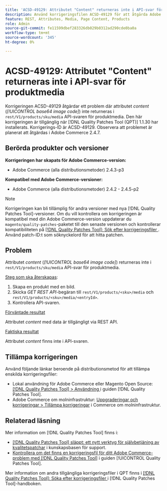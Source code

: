 ```yaml
---
title: 'ACSD-49129: Attributet "Content" returneras inte i API-svar för produktmedia'
description: Använd korrigeringsfilen ACSD-49129 för att åtgärda Adobe Commerce-problemet där attributet *content* (*base64-bildkod*) inte returneras i programmeringsgränssnittssvaren för "rest/V1/products/sku/media".
feature: REST, Attributes, Media, Page Content, Products
role: Admin
source-git-commit: fe11599dbef283326db029b0312ad290cde0ba0a
workflow-type: tm+mt
source-wordcount: '345'
ht-degree: 0%

---
```


# ACSD-49129: Attributet &quot;Content&quot; returneras inte i API-svar för produktmedia

Korrigeringen ACSD-49129 åtgärdar ett problem där attributet *content* (*[!UICONTROL base64 image code]*) inte returneras i `rest/V1/products/sku/media` API-svaren för produktmedia. Den här korrigeringen är tillgänglig när [!DNL Quality Patches Tool (QPT)] 1.1.30 har installerats. Korrigerings-ID är ACSD-49129. Observera att problemet är planerat att åtgärdas i Adobe Commerce 2.4.7.

## Berörda produkter och versioner

**Korrigeringen har skapats för Adobe Commerce-version:**

* Adobe Commerce (alla distributionsmetoder) 2.4.3-p3

**Kompatibel med Adobe Commerce-versioner:**

* Adobe Commerce (alla distributionsmetoder) 2.4.2 - 2.4.5-p2

>[!NOTE]
>
>Korrigeringen kan bli tillämplig för andra versioner med nya [!DNL Quality Patches Tool]-versioner. Om du vill kontrollera om korrigeringen är kompatibel med din Adobe Commerce-version uppdaterar du `magento/quality-patches`-paketet till den senaste versionen och kontrollerar kompatibiliteten på [[!DNL Quality Patches Tool]: Sök efter korrigeringsfiler ](https://experienceleague.adobe.com/tools/commerce-quality-patches/index.html?lang=sv-SE). Använd patch-ID:t som söknyckelord för att hitta patchen.

## Problem

Attributet *content* (*[!UICONTROL base64 image code]*) returneras inte i `rest/V1/products/sku/media` API-svar för produktmedia.

<u>Steg som ska återskapas</u>:

1. Skapa en produkt med en bild.
1. Skicka *GET REST API*-begäran till `rest/V1/products/<sku>/media` och `rest/V1/products/<sku>/media/<entryId>`.
1. Kontrollera API-svaren.

<u>Förväntade resultat</u>

Attributet *content* med data är tillgängligt via REST API.

<u>Faktiska resultat</u>

Attributet *content* finns inte i API-svaren.

## Tillämpa korrigeringen

Använd följande länkar beroende på distributionsmetod för att tillämpa enskilda korrigeringsfiler:

* Lokal användning för Adobe Commerce eller Magento Open Source: [[!DNL Quality Patches Tool] > Användning ](/help/tools/quality-patches-tool/usage.md) i guiden [!DNL Quality Patches Tool].
* Adobe Commerce om molninfrastruktur: [Uppgraderingar och korrigeringar > Tillämpa korrigeringar](https://experienceleague.adobe.com/docs/commerce-cloud-service/user-guide/develop/upgrade/apply-patches.html?lang=sv-SE) i Commerce om molninfrastruktur.

## Relaterad läsning

Mer information om [!DNL Quality Patches Tool] finns i:

* [[!DNL Quality Patches Tool] släppt: ett nytt verktyg för självbetjäning av kvalitetspatchar](https://experienceleague.adobe.com/sv/docs/commerce-knowledge-base/kb/announcements/commerce-announcements/magento-quality-patches-released-new-tool-to-self-serve-quality-patches) i kunskapsbasen för support.
* [Kontrollera om det finns en korrigeringsfil för ditt Adobe Commerce-problem med  [!DNL Quality Patches Tool]](/help/tools/quality-patches-tool/patches-available-in-qpt/check-patch-for-magento-issue-with-magento-quality-patches.md) i guiden [!UICONTROL Quality Patches Tool].


Mer information om andra tillgängliga korrigeringsfiler i QPT finns i [[!DNL Quality Patches Tool]: Söka efter korrigeringsfiler ](https://experienceleague.adobe.com/tools/commerce-quality-patches/index.html?lang=sv-SE) i [!DNL Quality Patches Tool]-handboken.

